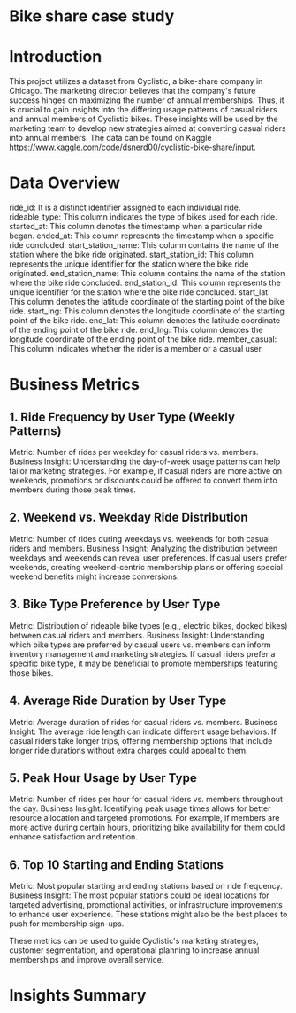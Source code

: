 # Bike share case study

# Introduction

This project utilizes a dataset from Cyclistic, a bike-share company in Chicago. The marketing director believes that the company's future success hinges on maximizing the number of annual memberships. Thus, it is crucial to gain insights into the differing usage patterns of casual riders and annual members of Cyclistic bikes. These insights will be used by the marketing team to develop new strategies aimed at converting casual riders into annual members. The data can be found on Kaggle https://www.kaggle.com/code/dsnerd00/cyclistic-bike-share/input.

# Data Overview

ride_id: It is a distinct identifier assigned to each individual ride.
rideable_type: This column indicates the type of bikes used for each ride. 
started_at: This column denotes the timestamp when a particular ride began.
ended_at: This column represents the timestamp when a specific ride concluded.
start_station_name: This column contains the name of the station where the bike ride originated.
start_station_id: This column represents the unique identifier for the station where the bike ride originated.
end_station_name: This column contains the name of the station where the bike ride concluded.
end_station_id: This column represents the unique identifier for the station where the bike ride concluded. 
start_lat: This column denotes the latitude coordinate of the starting point of the bike ride.
start_lng: This column denotes the longitude coordinate of the starting point of the bike ride.
end_lat: This column denotes the latitude coordinate of the ending point of the bike ride.
end_lng: This column denotes the longitude coordinate of the ending point of the bike ride.
member_casual: This column indicates whether the rider is a member or a casual user.

# Business Metrics

## 1. Ride Frequency by User Type (Weekly Patterns)
Metric: Number of rides per weekday for casual riders vs. members.
Business Insight: Understanding the day-of-week usage patterns can help tailor marketing strategies. For example, if casual riders are more active on weekends, promotions or discounts could be offered to convert them into members during those peak times.
## 2. Weekend vs. Weekday Ride Distribution
Metric: Number of rides during weekdays vs. weekends for both casual riders and members.
Business Insight: Analyzing the distribution between weekdays and weekends can reveal user preferences. If casual users prefer weekends, creating weekend-centric membership plans or offering special weekend benefits might increase conversions.
## 3. Bike Type Preference by User Type
Metric: Distribution of rideable bike types (e.g., electric bikes, docked bikes) between casual riders and members.
Business Insight: Understanding which bike types are preferred by casual users vs. members can inform inventory management and marketing strategies. If casual riders prefer a specific bike type, it may be beneficial to promote memberships featuring those bikes.
## 4. Average Ride Duration by User Type
Metric: Average duration of rides for casual riders vs. members.
Business Insight: The average ride length can indicate different usage behaviors. If casual riders take longer trips, offering membership options that include longer ride durations without extra charges could appeal to them.
## 5. Peak Hour Usage by User Type
Metric: Number of rides per hour for casual riders vs. members throughout the day.
Business Insight: Identifying peak usage times allows for better resource allocation and targeted promotions. For example, if members are more active during certain hours, prioritizing bike availability for them could enhance satisfaction and retention.
## 6. Top 10 Starting and Ending Stations
Metric: Most popular starting and ending stations based on ride frequency.
Business Insight: The most popular stations could be ideal locations for targeted advertising, promotional activities, or infrastructure improvements to enhance user experience. These stations might also be the best places to push for membership sign-ups.

These metrics can be used to guide Cyclistic's marketing strategies, customer segmentation, and operational planning to increase annual memberships and improve overall service.

# Insights Summary








